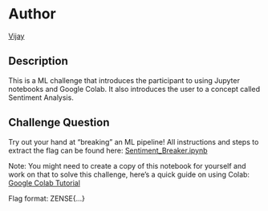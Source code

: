 # Author

[Vijay](https://github.com/vijay-jaisankar)

## Description

This is a ML challenge that introduces the participant to using Jupyter notebooks and Google Colab. It also introduces the user to a concept called Sentiment Analysis.

## Challenge Question

Try out your hand at “breaking” an ML pipeline! All instructions and steps to extract the flag can be found here: [Sentiment_Breaker.ipynb](https://colab.research.google.com/drive/1kvTJSYY9nVZa8MRhHEZd7YAljjz5gfuy?usp=sharing)

Note: You might need to create a copy of this notebook for yourself and work on that to solve this challenge, here’s a quick guide on using Colab: [Google Colab Tutorial](https://colab.research.google.com/drive/16pBJQePbqkz3QFV54L4NIkOn1kwpuRrj)

Flag format: ZENSE{...}